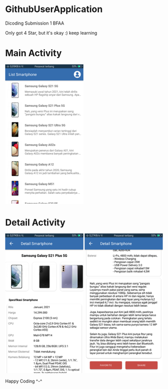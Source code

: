 # GithubUserApplication
Dicoding Submission 1 BFAA


Only got 4 Star, 
but it's okay :) keep learning 


# Main Activity
<img src="https://github.com/lolimilkita/Android-DicodingSubmissionPemula/blob/master/screenshot_app/screenshot_(1).png" width="250px" height="auto">

# Detail Activity
<img src="https://github.com/lolimilkita/Android-DicodingSubmissionPemula/blob/master/screenshot_app/screenshot_(2).png" width="250px" height="auto"> <img src="https://github.com/lolimilkita/Android-DicodingSubmissionPemula/blob/master/screenshot_app/screenshot_(3).png" width="250px" height="auto">


Happy Coding ^-^
